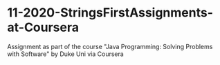# 11-2020-StringsFirstAssignments-at-Coursera
Assignment as part of the course "Java Programming: Solving Problems with Software" by Duke Uni via Coursera
